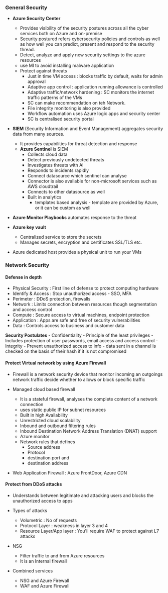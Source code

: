 ### General Security 

- **Azure Security Center**
    - Provides visibility of the security postures across all the cyber services both on Azure and on-premise
    - Security postured refers cybersecurity policies and controls as well as how well you can predict, present and 
    respond to the security thread.
    - Detect, analyze and apply new security settings to the azure resources
    - use Ml to avoid installing malware application
    - Protect against threats
        - Just in time VM access : blocks traffic by default, waits for admin approval
        - Adaptive app control : application running allowance is controlled
        - Adaptive traffic/network hardening : SC monitors the internet traffic patterns of the VMs
        - SC can make recommendation on teh Network.
        - File integrity monitoring is also provided 
        - Workflow automation uses Azure logic apps and security center
        - SC is centralised security portal
    
- **SIEM** (Security Information and Event Management) aggregates security data from many sources.
    - It provides capabilities for threat detection and response
    - **Azure Sentinel** is SIEM 
        - Collects cloud data
        - Detect previously undetected threats 
        - Investigates threats with AI
        - Responds to incidents rapidly
        - Connect datasource which sentinel can analyse
        - Connector is also available for non-microsoft services such as AWS cloudtrail     
        - Connects to other datasource as well
        - Built in analytics
            - templates based analysis - template are provided by Azure, or it can be custom as well
    
- **Azure Monitor Playbooks** automates response to the threat

- **Azure key vault** 
    - Centralized service to store the secrets 
    - Manages secrets, encryption and certificates SSL/TLS etc.
    
- Azure dedicated host provides a physical unit to run your VMs

### Network Security 

#### Defense in depth

- Physical Security : First line of defense to protect computing hardware 
- Identify & Access : Stop unauthorized access - SSO, MFA
- Perimeter : DDoS protection, firewalls 
- Network : Limits connection between resources though segmentation and access control
- Compute : Secure access to virtual machines, endpoint protection
- Application : Apps are safe and free of security vulnerabilities
- Data : Controls access to business and customer data

**Security Postulates** 
    - Confidentiality 
        - Principle of the least privileges
        - Includes protection of user passwords, email access and access control
    - Integrity 
        - Prevent unauthorized access to info
        - data sent in a channel is checked on the basis of their hash if it is not compromised

#### Protect Virtual network by using Azure Firewall
- Firewall is a network security device that monitor incoming an outgoings network traffic decide whether to allows
or block specific traffic
- Managed cloud based firewall 
    - It is a stateful firewall, analyses the complete content of a network connection
    - uses static public IP for subnet resources
    - Built in high Availability 
    - Unrestricted cloud scalability 
    - Inbound and outbound filtering rules
    - Inbound Destination Network Address Translation (DNAT) support
    - Azure monitor 
    - Network rules that defines 
        - Source address
        - Protocol
        - destination port and 
        - destination address
    
- Web Application Firewall : Azure FrontDoor, Azure CDN


#### Protect from DDoS attacks
- Understands between legitimate and attacking users and blocks the unauthorized access to apps
- Types of attacks
    - Volumetric :  No of requests
    - Protocol Layer : weakness in layer 3 and 4 
    - Resource Layer/App layer : You'll require WAF to protect against L7 attacks
- NSG
    - Filter traffic to and from Azure resources
    - It is an Internal firewall

- Combined services
    - NSG and Azure Firewall
    - WAF and Azure Firewall
